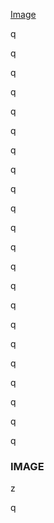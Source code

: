 [/]:# (https://gist.github.com/MinhasKamal/7fdebb7c424d23149140#file-github-markdown-syntax-md)

[Image](#image)

q

q

q

q

q

q

q

q

q

q

q

q

q

q

q

q

q

q

q

q

q

q

### IMAGE

z

q